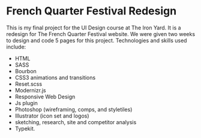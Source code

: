 # French Quarter Festival Redesign

This is my final project for the UI Design course at The Iron Yard. It is a redesign for The French Quarter Festival website.
We were given two weeks to design and code 5 pages for this project.
Technologies and skills used include: 
* HTML
* SASS
* Bourbon 
* CSS3 animations and transitions 
* Reset.scss
* Modernizr.js 
* Responsive Web Design 
* Js plugin 
* Photoshop (wireframing, comps, and styletiles) 
* Illustrator (icon set and logos) 
* sketching, research, site and competitor analysis
* Typekit.

